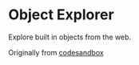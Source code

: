 # Object Explorer

Explore built in objects from the web.

Originally from [codesandbox](https://codesandbox.io/s/r73yl560no)
